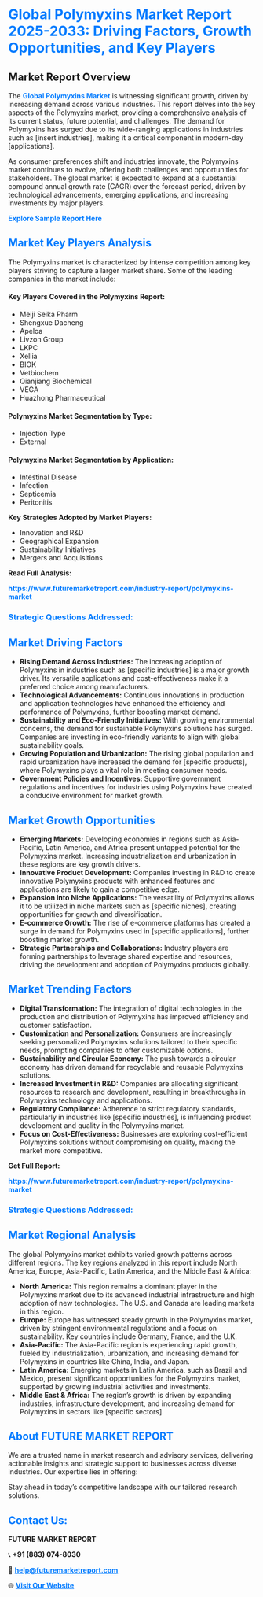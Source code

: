 <h1 style="color: #007BFF;">Global Polymyxins Market Report 2025-2033: Driving Factors, Growth Opportunities, and Key Players</h1>

<section id="overview">
<h2>Market Report Overview</h2>
<p>The <a href="https://www.futuremarketreport.com/industry-report/polymyxins-market" style="color: #007BFF; text-decoration: none;"><strong>Global Polymyxins Market</strong></a> is witnessing significant growth, driven by increasing demand across various industries. This report delves into the key aspects of the Polymyxins market, providing a comprehensive analysis of its current status, future potential, and challenges. The demand for Polymyxins has surged due to its wide-ranging applications in industries such as [insert industries], making it a critical component in modern-day [applications].</p>
<p>As consumer preferences shift and industries innovate, the Polymyxins market continues to evolve, offering both challenges and opportunities for stakeholders. The global market is expected to expand at a substantial compound annual growth rate (CAGR) over the forecast period, driven by technological advancements, emerging applications, and increasing investments by major players.</p>
</section>

<section id="overview">
<p><a href="https://www.futuremarketreport.com/request-sample/reportId=91306" style="color: #007BFF; text-decoration: none;"><strong>Explore Sample Report Here</strong></a></p>
</section>

<section id="key-players">
<h2 style="color: #007BFF;">Market Key Players Analysis</h2>
<p>The Polymyxins market is characterized by intense competition among key players striving to capture a larger market share. Some of the leading companies in the market include:</p>
<h4>Key Players Covered in the Polymyxins Report:</h4>
<ul><li>Meiji Seika Pharm</li><li>Shengxue Dacheng</li><li>Apeloa</li><li>Livzon Group</li><li>LKPC</li><li>Xellia</li><li>BIOK</li><li>Vetbiochem</li><li>Qianjiang Biochemical</li><li>VEGA</li><li>Huazhong Pharmaceutical</li></ul>
<h4>Polymyxins Market Segmentation by Type:</h4>
<ul><li>Injection Type</li><li>External</li></ul>

<h4>Polymyxins Market Segmentation by Application:</h4>
<ul><li>Intestinal Disease</li><li>Infection</li><li>Septicemia</li><li>Peritonitis</li></ul>
<p><strong>Key Strategies Adopted by Market Players:</strong></p>
<ul>
<li>Innovation and R&D</li>
<li>Geographical Expansion</li>
<li>Sustainability Initiatives</li>
<li>Mergers and Acquisitions</li>
</ul>
</section>

<section>
<p><strong>Read Full Analysis: </strong></p><a href="https://www.futuremarketreport.com/industry-report/polymyxins-market" style="color: #007BFF; text-decoration: none;"><strong>https://www.futuremarketreport.com/industry-report/polymyxins-market</strong></a>
<h3 style="color: #007BFF;">Strategic Questions Addressed:</h3>
</section>

<section id="driving-factors">
<h2 style="color: #007BFF;">Market Driving Factors</h2>
<ul>
<li><strong>Rising Demand Across Industries:</strong> The increasing adoption of Polymyxins in industries such as [specific industries] is a major growth driver. Its versatile applications and cost-effectiveness make it a preferred choice among manufacturers.</li>
<li><strong>Technological Advancements:</strong> Continuous innovations in production and application technologies have enhanced the efficiency and performance of Polymyxins, further boosting market demand.</li>
<li><strong>Sustainability and Eco-Friendly Initiatives:</strong> With growing environmental concerns, the demand for sustainable Polymyxins solutions has surged. Companies are investing in eco-friendly variants to align with global sustainability goals.</li>
<li><strong>Growing Population and Urbanization:</strong> The rising global population and rapid urbanization have increased the demand for [specific products], where Polymyxins plays a vital role in meeting consumer needs.</li>
<li><strong>Government Policies and Incentives:</strong> Supportive government regulations and incentives for industries using Polymyxins have created a conducive environment for market growth.</li>
</ul>
</section>

<section id="growth-opportunities">
<h2 style="color: #007BFF;">Market Growth Opportunities</h2>
<ul>
<li><strong>Emerging Markets:</strong> Developing economies in regions such as Asia-Pacific, Latin America, and Africa present untapped potential for the Polymyxins market. Increasing industrialization and urbanization in these regions are key growth drivers.</li>
<li><strong>Innovative Product Development:</strong> Companies investing in R&D to create innovative Polymyxins products with enhanced features and applications are likely to gain a competitive edge.</li>
<li><strong>Expansion into Niche Applications:</strong> The versatility of Polymyxins allows it to be utilized in niche markets such as [specific niches], creating opportunities for growth and diversification.</li>
<li><strong>E-commerce Growth:</strong> The rise of e-commerce platforms has created a surge in demand for Polymyxins used in [specific applications], further boosting market growth.</li>
<li><strong>Strategic Partnerships and Collaborations:</strong> Industry players are forming partnerships to leverage shared expertise and resources, driving the development and adoption of Polymyxins products globally.</li>
</ul>
</section>

<section id="trending-factors">
<h2 style="color: #007BFF;">Market Trending Factors</h2>
<ul>
<li><strong>Digital Transformation:</strong> The integration of digital technologies in the production and distribution of Polymyxins has improved efficiency and customer satisfaction.</li>
<li><strong>Customization and Personalization:</strong> Consumers are increasingly seeking personalized Polymyxins solutions tailored to their specific needs, prompting companies to offer customizable options.</li>
<li><strong>Sustainability and Circular Economy:</strong> The push towards a circular economy has driven demand for recyclable and reusable Polymyxins solutions.</li>
<li><strong>Increased Investment in R&D:</strong> Companies are allocating significant resources to research and development, resulting in breakthroughs in Polymyxins technology and applications.</li>
<li><strong>Regulatory Compliance:</strong> Adherence to strict regulatory standards, particularly in industries like [specific industries], is influencing product development and quality in the Polymyxins market.</li>
<li><strong>Focus on Cost-Effectiveness:</strong> Businesses are exploring cost-efficient Polymyxins solutions without compromising on quality, making the market more competitive.</li>
</ul>
</section>

<section>
<p><strong>Get Full Report: </strong></p><a href="https://www.futuremarketreport.com/industry-report/polymyxins-market" style="color: #007BFF; text-decoration: none;"><strong>https://www.futuremarketreport.com/industry-report/polymyxins-market</strong></a>
<h3 style="color: #007BFF;">Strategic Questions Addressed:</h3>
</section>


<section id="regional-analysis">
<h2 style="color: #007BFF;">Market Regional Analysis</h2>
<p>The global Polymyxins market exhibits varied growth patterns across different regions. The key regions analyzed in this report include North America, Europe, Asia-Pacific, Latin America, and the Middle East & Africa:</p>
<ul>
<li><strong>North America:</strong> This region remains a dominant player in the Polymyxins market due to its advanced industrial infrastructure and high adoption of new technologies. The U.S. and Canada are leading markets in this region.</li>
<li><strong>Europe:</strong> Europe has witnessed steady growth in the Polymyxins market, driven by stringent environmental regulations and a focus on sustainability. Key countries include Germany, France, and the U.K.</li>
<li><strong>Asia-Pacific:</strong> The Asia-Pacific region is experiencing rapid growth, fueled by industrialization, urbanization, and increasing demand for Polymyxins in countries like China, India, and Japan.</li>
<li><strong>Latin America:</strong> Emerging markets in Latin America, such as Brazil and Mexico, present significant opportunities for the Polymyxins market, supported by growing industrial activities and investments.</li>
<li><strong>Middle East & Africa:</strong> The region’s growth is driven by expanding industries, infrastructure development, and increasing demand for Polymyxins in sectors like [specific sectors].</li>
</ul>
</section>

<footer>
<h2 style="color: #007BFF;">About FUTURE MARKET REPORT</h2>
<p>We are a trusted name in market research and advisory services, delivering actionable insights and strategic support to businesses across diverse industries. Our expertise lies in offering:</p>

<p>Stay ahead in today’s competitive landscape with our tailored research solutions.</p>

<h2 style="color: #007BFF;">Contact Us:</h2>
<p><strong>FUTURE MARKET REPORT</strong></p>
<p>📞 <strong>+91 (883) 074-8030</strong></p>
<p>📧 <strong><a href="mailto:help@futuremarketreport.com" style="color: #007BFF;">help@futuremarketreport.com</a></strong></p>
<p>🌐 <strong><a href="https://www.futuremarketreport.com/" style="color: #007BFF;">Visit Our Website</a></strong></p>
</footer>